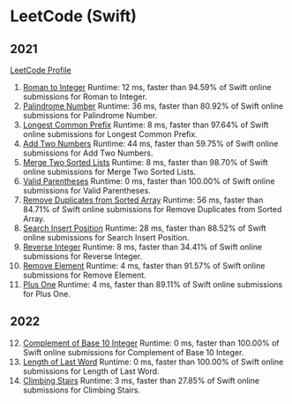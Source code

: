 # LeetCode (Swift)
## 2021
[LeetCode Profile](https://leetcode.com/onsissond/)

1. [Roman to Integer](https://leetcode.com/problems/roman-to-integer/submissions/) Runtime: 12 ms, faster than 94.59% of Swift online submissions for Roman to Integer.
2. [Palindrome Number](https://leetcode.com/problems/palindrome-number/) Runtime: 36 ms, faster than 80.92% of Swift online submissions for Palindrome Number.
3. [Longest Common Prefix](https://leetcode.com/problems/longest-common-prefix/) Runtime: 8 ms, faster than 97.64% of Swift online submissions for Longest Common Prefix.
4. [Add Two Numbers](https://leetcode.com/problems/add-two-numbers/) Runtime: 44 ms, faster than 59.75% of Swift online submissions for Add Two Numbers.
5. [Merge Two Sorted Lists](https://leetcode.com/problems/merge-two-sorted-lists/) Runtime: 8 ms, faster than 98.70% of Swift online submissions for Merge Two Sorted Lists.
6. [Valid Parentheses](https://leetcode.com/problems/valid-parentheses/) Runtime: 0 ms, faster than 100.00% of Swift online submissions for Valid Parentheses.
7. [Remove Duplicates from Sorted Array](https://leetcode.com/problems/remove-duplicates-from-sorted-array/) Runtime: 56 ms, faster than 84.71% of Swift online submissions for Remove Duplicates from Sorted Array.
8. [Search Insert Position](https://leetcode.com/problems/search-insert-position/) Runtime: 28 ms, faster than 88.52% of Swift online submissions for Search Insert Position.
9. [Reverse Integer](https://leetcode.com/problems/reverse-integer/) Runtime: 8 ms, faster than 34.41% of Swift online submissions for Reverse Integer.
10. [Remove Element](https://leetcode.com/problems/remove-element/) Runtime: 4 ms, faster than 91.57% of Swift online submissions for Remove Element.
11. [Plus One](https://leetcode.com/problems/plus-one/) Runtime: 4 ms, faster than 89.11% of Swift online submissions for Plus One.
## 2022
12. [Complement of Base 10 Integer](https://leetcode.com/problems/complement-of-base-10-integer/) Runtime: 0 ms, faster than 100.00% of Swift online submissions for Complement of Base 10 Integer.
13. [Length of Last Word](https://leetcode.com/problems/length-of-last-word/) Runtime: 0 ms, faster than 100.00% of Swift online submissions for Length of Last Word.
14. [Climbing Stairs](https://leetcode.com/problems/climbing-stairs/) Runtime: 3 ms, faster than 27.85% of Swift online submissions for Climbing Stairs.
